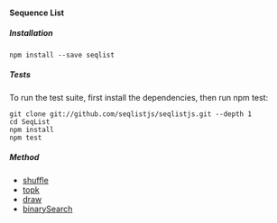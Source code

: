 
#### Sequence List

##### Installation
```shell
npm install --save seqlist

```

##### Tests
To run the test suite, first install the dependencies, then run npm test:
```shell
git clone git://github.com/seqlistjs/seqlistjs.git --depth 1
cd SeqList
npm install
npm test

```

##### Method
- [shuffle](https://github.com/Yann-Wang/seqlistjs/blob/master/docs/shuffle.md)
- [topk](https://github.com/Yann-Wang/seqlistjs/blob/master/docs/topk.md)
- [draw](https://github.com/Yann-Wang/seqlistjs/blob/master/docs/draw.md)
- [binarySearch](https://github.com/Yann-Wang/seqlistjs/blob/master/docs/binarySearch.md)







